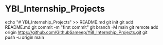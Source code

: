 # YBI_Internship_Projects
echo "# YBI_Internship_Projects" >> README.md
git init
git add README.md
git commit -m "first commit"
git branch -M main
git remote add origin https://github.com/GithubSameep/YBI_Internship_Projects.git
git push -u origin main

